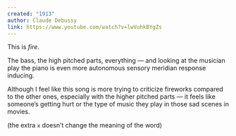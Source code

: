 ```yaml
---
created: "1913"
author: Claude Debussy
link: https://www.youtube.com/watch?v=lwVuhkBYgZs
---
```


This is *fire*.

The bass, the high pitched parts, everything — and looking at the musician play the piano is even more autonomous sensory meridian response inducing.

Although I feel like this song is more trying to criticize fireworks compared to the other ones, especially with the higher pitched parts — it feels like someone’s getting hurt or the type of music they play in those sad scenes in movies.

(the extra `x` doesn’t change the meaning of the word)